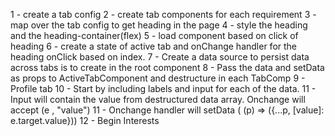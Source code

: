 1 - create a tab config
2 - create tab components for each requirement
3 - map over the tab config to get heading in the page
4 - style the heading and the heading-container(flex)
5 - load component based on click of heading
6 - create a state of active tab and onChange handler for the heading onClick based on index.
7 - Create a data source to persist data across tabs is to create in the root component
8 - Pass the data and setData as props to ActiveTabComponent and destructure in each TabComp
9 - Profile tab 
10 - Start by including labels and input for each of the data.
11 - Input will contain the value from destructured data array. Onchange will accept (e , "value")
11 - Onchange handler will setData ( (p) => ({...p, [value]: e.target.value}))
12 - Begin Interests 